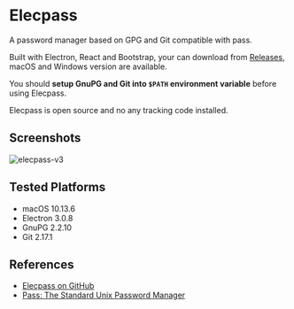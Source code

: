 # Elecpass
A password manager based on GPG and Git compatible with pass.

Built with Electron, React and Bootstrap, your can download from [Releases](https://github.com/jysperm/elecpass/releases), macOS and Windows version are available.

You should **setup GnuPG and Git into `$PATH` environment variable** before using Elecpass.

Elecpass is open source and no any tracking code installed.

## Screenshots

![elecpass-v3](https://user-images.githubusercontent.com/1191561/48311152-7bf1b400-e5d6-11e8-8044-7d7ada91f78d.png)

## Tested Platforms

- macOS 10.13.6
- Electron 3.0.8
- GnuPG 2.2.10
- Git 2.17.1

## References

- [Elecpass on GitHub](https://github.com/jysperm/elecpass)
- [Pass: The Standard Unix Password Manager](https://www.passwordstore.org/)
